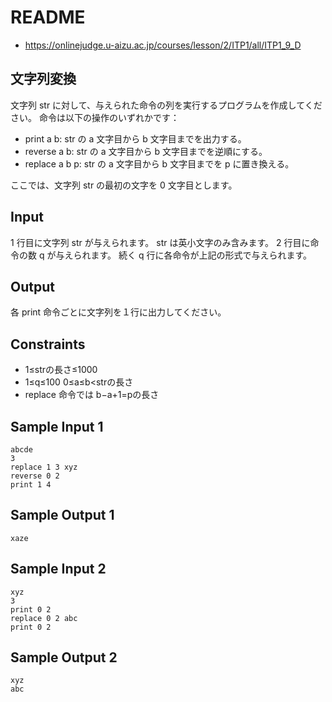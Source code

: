 # README
- <https://onlinejudge.u-aizu.ac.jp/courses/lesson/2/ITP1/all/ITP1_9_D>
## 文字列変換
文字列 str に対して、与えられた命令の列を実行するプログラムを作成してください。
命令は以下の操作のいずれかです：

- print a b: str の a 文字目から b 文字目までを出力する。
- reverse a b: str の a 文字目から b 文字目までを逆順にする。
- replace a b p: str の a 文字目から b 文字目までを p に置き換える。

ここでは、文字列 str の最初の文字を 0 文字目とします。
## Input
1 行目に文字列 str が与えられます。
str は英小文字のみ含みます。
2 行目に命令の数 q が与えられます。
続く q 行に各命令が上記の形式で与えられます。
## Output
各 print 命令ごとに文字列を１行に出力してください。
## Constraints
- 1≤strの長さ≤1000
- 1≤q≤100 0≤a≤b<strの長さ
- replace 命令では b−a+1=pの長さ
## Sample Input 1
```
abcde
3
replace 1 3 xyz
reverse 0 2
print 1 4
```
## Sample Output 1
```
xaze
```
## Sample Input 2
```
xyz
3
print 0 2
replace 0 2 abc
print 0 2
```
## Sample Output 2
```
xyz
abc
```
